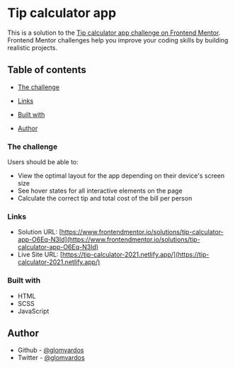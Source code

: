 # Tip calculator app

This is a solution to the [Tip calculator app challenge on Frontend Mentor](https://www.frontendmentor.io/challenges/tip-calculator-app-ugJNGbJUX). Frontend Mentor challenges help you improve your coding skills by building realistic projects.

## Table of contents

- [The challenge](#the-challenge)
- [Links](#links)

- [Built with](#built-with)
- [Author](#author)

### The challenge

Users should be able to:

- View the optimal layout for the app depending on their device's screen size
- See hover states for all interactive elements on the page
- Calculate the correct tip and total cost of the bill per person

### Links

- Solution URL: [https://www.frontendmentor.io/solutions/tip-calculator-app-O6Eq-N3Id](https://www.frontendmentor.io/solutions/tip-calculator-app-O6Eq-N3Id)
- Live Site URL: [https://tip-calculator-2021.netlify.app/](https://tip-calculator-2021.netlify.app/)

### Built with

- HTML
- SCSS
- JavaScript

## Author

- Github - [@glomvardos](https://github.com/glomvardos)
- Twitter - [@glomvardos](https://twitter.com/glomvardos)

